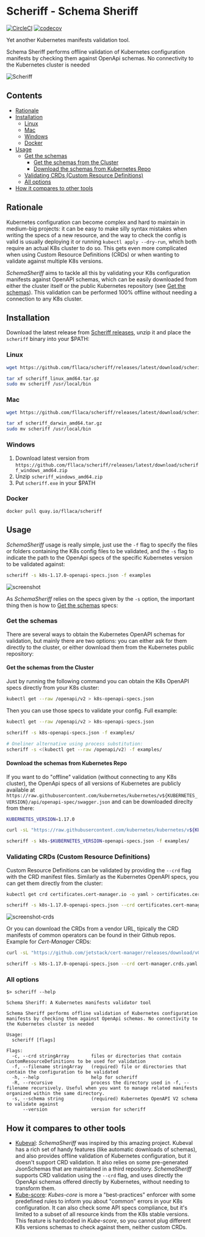 # Scheriff - Schema Sheriff

[![CircleCI](https://circleci.com/gh/fllaca/scheriff/tree/master.svg?style=svg)](https://circleci.com/gh/fllaca/scheriff/tree/master)
[![codecov](https://codecov.io/gh/fllaca/scheriff/branch/master/graph/badge.svg)](https://codecov.io/gh/fllaca/scheriff)

Yet another Kubernetes manifests validation tool.

Schema Sheriff performs offline validation of Kubernetes configuration manifests by checking them against OpenApi schemas. No connectivity to the Kubernetes cluster is needed

![Scheriff](img/scheriff.gif "Clint")

## Contents

* [Rationale](#rationale)
* [Installation](#installation)
  + [Linux](#linux)
  + [Mac](#mac)
  + [Windows](#windows)
  + [Docker](#docker)
* [Usage](#usage)
  + [Get the schemas](#get-the-schemas)
    - [Get the schemas from the Cluster](#get-the-schemas-from-the-cluster)
    - [Download the schemas from Kubernetes Repo](#download-the-schemas-from-kubernetes-repo)
  + [Validating CRDs (Custom Resource Definitions)](#validating-crds-custom-resource-definitions)
  + [All options](#all-options)
* [How it compares to other tools](#how-it-compares-to-other-tools)

## Rationale

Kubernetes configuration can become complex and hard to maintain in medium-big projects: it can be easy to make silly syntax mistakes when writing the specs of a new resource, and the way to check the config is valid is usually deploying it or running `kubectl apply --dry-run`, which both require an actual K8s cluster to do so. This gets even more complicated when using Custom Resource Definitions (CRDs) or when wanting to validate against multiple K8s versions.

_SchemaSheriff_ aims to tackle all this by validating your K8s configuration manifests against OpenAPI schemas, which can be easily downloaded from either the cluster itself or the public Kubernetes repository (see [Get the schemas](#get-the-schemas)). This validation can be performed 100% offline without needing a connection to any K8s cluster.

## Installation

Download the latest release from [Scheriff releases](https://github.com/fllaca/scheriff/releases), unzip it and place the `scheriff` binary into your $PATH:

### Linux

```bash
wget https://github.com/fllaca/scheriff/releases/latest/download/scheriff_linux_amd64.tar.gz

tar xf scheriff_linux_amd64.tar.gz
sudo mv scheriff /usr/local/bin
```

### Mac

```bash
wget https://github.com/fllaca/scheriff/releases/latest/download/scheriff_darwin_amd64.tar.gz

tar xf scheriff_darwin_amd64.tar.gz
sudo mv scheriff /usr/local/bin
```

### Windows

1. Download latest version from `https://github.com/fllaca/scheriff/releases/latest/download/scheriff_windows_amd64.zip`
2. Unzip `scheriff_windows_amd64.zip`
3. Put `scheriff.exe` in your $PATH

### Docker

```
docker pull quay.io/fllaca/scheriff
```

## Usage

_SchemaSheriff_ usage is really simple, just use the `-f` flag to specify the files or folders containing the K8s config files to be validated, and the `-s` flag to indicate the path to the OpenApi specs of the specific Kubernetes version to be validated against:

```bash
scheriff -s k8s-1.17.0-openapi-specs.json -f examples
```

![screenshot](img/screenshot.png)

As _SchemaSheriff_ relies on the specs given by the `-s` option, the important thing then is how to [Get the schemas](#get-the-schemas) specs:

### Get the schemas

There are several ways to obtain the Kubernetes OpenAPI schemas for validation, but mainly there are two options: you can either ask for them directly to the cluster, or either download them from the Kubernetes public repository:

#### Get the schemas from the Cluster

Just by running the following command you can obtain the K8s OpenAPI specs directly from your K8s cluster:

```bash
kubectl get --raw /openapi/v2 > k8s-openapi-specs.json
```

Then you can use those specs to validate your config. Full example:

```bash
kubectl get --raw /openapi/v2 > k8s-openapi-specs.json

scheriff -s k8s-openapi-specs.json -f examples/

# Oneliner alternative using process substitution:
scheriff -s <(kubectl get --raw /openapi/v2) -f examples/
```


#### Download the schemas from Kubernetes Repo

If you want to do "offline" validation (without connecting to any K8s cluster), the OpenApi specs of all versions of Kubernetes are publicly available at `https://raw.githubusercontent.com/kubernetes/kubernetes/v${KUBERNETES_VERSION}/api/openapi-spec/swagger.json` and can be downloaded direclty from there:


```bash
KUBERNETES_VERSION=1.17.0

curl -sL "https://raw.githubusercontent.com/kubernetes/kubernetes/v${KUBERNETES_VERSION}/api/openapi-spec/swagger.json" > k8s-$KUBERNETES_VERSION-openapi-specs.json

scheriff -s k8s-$KUBERNETES_VERSION-openapi-specs.json -f examples/
```

### Validating CRDs (Custom Resource Definitions)

Custom Resource Definitions can be validated by providing the `--crd` flag with the CRD manifest files. Similarly as the Kubernetes OpenAPI specs, you can get them directly from the cluster:

```bash
kubectl get crd certificates.cert-manager.io -o yaml > certificates.cert-manager.io.yaml

scheriff -s k8s-1.17.0-openapi-specs.json --crd certificates.cert-manager.io.yaml -f examples/crds/
```

![screenshot-crds](img/screenshot-crds.png)

Or you can download the CRDs from a vendor URL, tipically the CRD manifests of common operators can be found in their Github repos. Example for _Cert-Manager_ CRDs:

```bash
curl -sL "https://github.com/jetstack/cert-manager/releases/download/v0.16.1/cert-manager.crds.yaml" > cert-manager.crds.yaml

scheriff -s k8s-1.17.0-openapi-specs.json --crd cert-manager.crds.yaml -f examples/crds/
```

### All options

```
$> scheriff --help

Schema Sheriff: A Kubernetes manifests validator tool

Schema Sheriff performs offline validation of Kubernetes configuration manifests by checking them against OpenApi schemas. No connectivity to the Kubernetes cluster is needed

Usage:
  scheriff [flags]

Flags:
  -c, --crd stringArray        files or directories that contain CustomResourceDefinitions to be used for validation
  -f, --filename stringArray   (required) file or directories that contain the configuration to be validated
  -h, --help                   help for scheriff
  -R, --recursive              process the directory used in -f, --filename recursively. Useful when you want to manage related manifests organized within the same directory.
  -s, --schema string          (required) Kubernetes OpenAPI V2 schema to validate against
      --version                version for scheriff

```

## How it compares to other tools

* [Kubeval](https://github.com/instrumenta/kubeval/): _SchemaSheriff_ was inspired by this amazing project. Kubeval has a rich set of handy features (like automatic downloads of schemas), and also provides offline validation of Kubernetes configuration, but it doesn't support CRD validation. It also relies on some pre-generated JsonSchemas that are maintained in a third repository. _SchemaSheriff_ supports CRD validation using the `--crd` flag, and uses directly the OpenApi schemas offered directly by Kubernetes, without needing to transform them.
* [Kube-score](https://github.com/zegl/kube-score): _Kubes-core_ is more a "best-practices" enforcer with some predefined rules to inform you about "common" errors in your K8s configuration. It can also check some API specs compliance, but it's limited to a subset of all resource kinds from the K8s stable versions. This feature is hardcoded in _Kube-score_, so you cannot plug different K8s versions schemas to check against them, neither custom CRDs.



